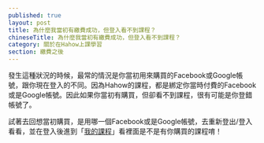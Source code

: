 ```yaml
---
published: true
layout: post
title: 為什麼我當初有繳費成功，但登入看不到課程？
chineseTitle: 為什麼我當初有繳費成功，但登入看不到課程？
category: 關於在Hahow上課學習
section: 繳費之後
---
```

 

發生這種狀況的時候，最常的情況是你當初用來購買的Facebook或Google帳號，跟你現在登入的不同。因為Hahow的課程，都是綁定你當時付費的Facebook或是Google帳號。因此如果你當初有購買，但卻看不到課程，很有可能是你登錯帳號了。

試著去回想當初購買，是用哪一個Facebook或是Google帳號，去重新登出/登入看看，並在登入後進到「[我的課程](https://hahow.in/console)」看裡面是不是有你購買的課程唷！